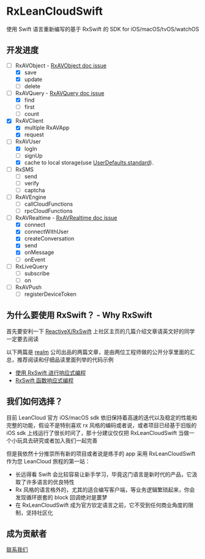 # RxLeanCloudSwift
使用 Swift 语言重新编写的基于 RxSwift 的 SDK for iOS/macOS/tvOS/watchOS

## 开发进度
- [ ] RxAVObject - [RxAVObject doc issue](https://github.com/RxLeanCloud/rx-lean-swift/issues/8)
  - [x] save
  - [x] update
  - [ ] delete
- [ ] RxAVQuery - [RxAVQuery doc issue](https://github.com/RxLeanCloud/rx-lean-swift/issues/9)
  - [x] find
  - [ ] first
  - [ ] count
- [x] RxAVClient
  - [x] multiple RxAVApp
  - [x] request
- [ ] RxAVUser
  - [x] logIn
  - [ ] signUp
  - [x] cache to local storage(use [UserDefaults.standard](https://developer.apple.com/documentation/foundation/userdefaults)).
- [ ] RxSMS
  - [ ] send
  - [ ] verify
  - [ ] captcha
- [ ] RxAVEngine
  - [ ] callCloudFunctions
  - [ ] rpcCloudFunctions
- [ ] RxAVRealtime - [RxAVRealtime doc issue](https://github.com/RxLeanCloud/rx-lean-swift/issues/5)
  - [x] connect
  - [x] connectWithUser
  - [x] createConversation
  - [x] send
  - [x] onMessage
  - [ ] onEvent
- [ ] RxLiveQuery
  - [ ] subscribe
  - [ ] on
- [ ] RxAVPush
  - [ ] registerDeviceToken

## 为什么要使用 RxSwift？ - Why RxSwift

首先要安利一下 [ReactiveX/RxSwift](https://github.com/ReactiveX/RxSwift) 上社区主页的几篇介绍文章请英文好的同学一定要去阅读

以下两篇是 [realm](https://realm.io/cn/) 公司出品的两篇文章，是由两位工程师做的公开分享里面的汇总，推荐阅读和仔细品读里面列举的代码示例

- [使用 RxSwift 进行响应式编程](https://news.realm.io/cn/news/altconf-scott-gardner-reactive-programming-with-rxswift/)
- [RxSwift 函数响应式编程](https://news.realm.io/cn/news/slug-max-alexander-functional-reactive-rxswift/)


## 我们如何选择？

目前 LeanCloud 官方 iOS/macOS sdk 依旧保持着高速的迭代以及稳定的性能和完整的功能，假设不是特别喜欢 rx 风格的编码或者说，或者项目已经基于旧版的 iOS sdk 上线运行了很长时间了，那十分建议仅仅把 RxLeanCloudSwift 当做一个小玩具去研究或者加入我们一起完善

但是我依然十分推崇所有新的项目或者说是练手的 app 采用 RxLeanCloudSwift 作为您 LeanCloud 旅程的第一站：

- 长远得看 Swift 会比较容易让新手学习，毕竟这门语言是新时代的产品，它汲取了许多语言的优良特性
- Rx 风格的语言格外的，尤其的适合编写客户端，等业务逻辑繁琐起来，你会发现循环嵌套的 block 回调绝对是噩梦
- 在 RxLeanCloudSwift 成为官方钦定语言之前，它不受到任何商业角度的限制，坚持社区化


## 成为贡献者

[联系我们](mailto:jun.wu@leancloud.rocks)

